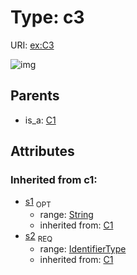 
# Type: c3




URI: [ex:C3](http://example.org/mappings/C3)


![img](http://yuml.me/diagram/nofunky;dir:TB/class/\[C1]^-\[C3&#124;s1(i):string%20%3F;s2(i):identifier_type])

## Parents

 *  is_a: [C1](C1.md)

## Attributes


### Inherited from c1:

 * [s1](s1.md)  <sub>OPT</sub>
    * range: [String](type/String.md)
    * inherited from: [C1](C1.md)
 * [s2](s2.md)  <sub>REQ</sub>
    * range: [IdentifierType](type/IdentifierType.md)
    * inherited from: [C1](C1.md)
